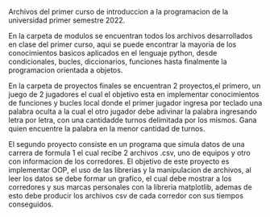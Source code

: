 Archivos del primer curso de introduccion a la programacion de la universidad primer semestre 2022.

En la carpeta de modulos se encuentran todos los archivos desarrollados en clase del primer curso, aqui se puede encontrar
la mayoria de los conocimientos basicos aplicados en el lenguaje python, desde condicionales, bucles, diccionarios, funciones
hasta finalmente la programacion orientada a objetos.

En la carpeta de proyectos finales se encuentran 2 proyectos,el primero, un juego de 2 jugadores el cual el objetivo esta en 
implementar conocimientos de funciones y bucles local donde el primer jugador ingresa por teclado una palabra oculta a la 
cual el otro jugador debe adivinar la palabra ingresando letra por letra, con una cantidadde turnos delimitada por los mismos.
Gana quien encuentre la palabra en la menor cantidad de turnos.

El segundo proyecto consiste en un programa que simula datos de una carrera de formula 1 el cual recibe 2 archivos .csv, uno de equipos y otro 
con informacion de los corredores. El objetivo de este proyecto es implementar OOP, el uso de las librerias y la manipulacion de archivos,
al leer los datos se debe formar un grafico, el cual debe mostrar a los corredores y sus marcas personales con la libreria matplotlib,
ademas de esto debe producir los archivos csv de cada corredor con sus tiempos conseguidos.
